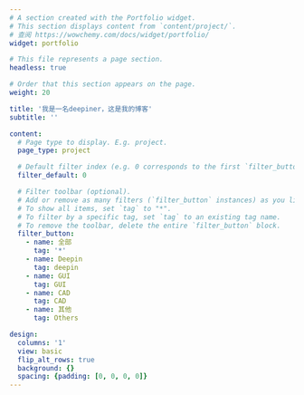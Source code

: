 ```yaml
---
# A section created with the Portfolio widget.
# This section displays content from `content/project/`.
# 查阅 https://wowchemy.com/docs/widget/portfolio/
widget: portfolio

# This file represents a page section.
headless: true

# Order that this section appears on the page.
weight: 20

title: '我是一名deepiner，这是我的博客'
subtitle: ''

content:
  # Page type to display. E.g. project.
  page_type: project

  # Default filter index (e.g. 0 corresponds to the first `filter_button` instance below).
  filter_default: 0

  # Filter toolbar (optional).
  # Add or remove as many filters (`filter_button` instances) as you like.
  # To show all items, set `tag` to "*".
  # To filter by a specific tag, set `tag` to an existing tag name.
  # To remove the toolbar, delete the entire `filter_button` block.
  filter_button:
    - name: 全部
      tag: '*'
    - name: Deepin
      tag: deepin
    - name: GUI
      tag: GUI
    - name: CAD
      tag: CAD 
    - name: 其他
      tag: Others

design:
  columns: '1'
  view: basic
  flip_alt_rows: true
  background: {}
  spacing: {padding: [0, 0, 0, 0]}
---
```


